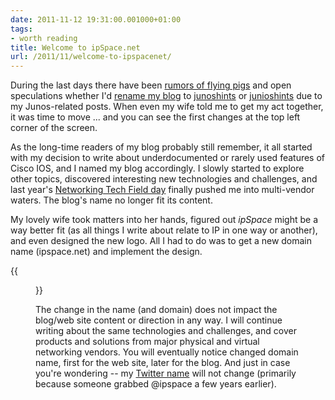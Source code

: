 ```yaml
---
date: 2011-11-12 19:31:00.001000+01:00
tags:
- worth reading
title: Welcome to ipSpace.net
url: /2011/11/welcome-to-ipspacenet/
---
```

During the last days there have been [rumors of flying pigs](http://twitter.com/#!/RagnarBelial/status/134211847682392064) and open speculations whether I'd [rename my blog](http://twitter.com/#!/etherealmind/status/135022944748453889) to [junoshints](http://twitter.com/#!/cooperlees/status/134158727677882368) or [junioshints](http://twitter.com/#!/pcolomes/status/135023518520836096) due to my Junos-related posts. When even my wife told me to get my act together, it was time to move \... and you can see the first changes at the top left corner of the screen.
<!--more-->
As the long-time readers of my blog probably still remember, it all started with my decision to write about underdocumented or rarely used features of Cisco IOS, and I named my blog accordingly. I slowly started to explore other topics, discovered interesting new technologies and challenges, and last year's [Networking Tech Field day](http://techfieldday.com/2010/nfd1/) finally pushed me into multi-vendor waters. The blog's name no longer fit its content.

My lovely wife took matters into her hands, figured out *ipSpace* might be a way better fit (as all things I write about relate to IP in one way or another), and even designed the new logo. All I had to do was to get a new domain name (ipspace.net) and implement the design.

{{<figure src="/2011/11/s320-BalancingNameChange.JPG" caption="Balancing a Name Change">}}

The change in the name (and domain) does not impact the blog/web site content or direction in any way. I will continue writing about the same technologies and challenges, and cover products and solutions from major physical and virtual networking vendors. You will eventually notice changed domain name, first for the web site, later for the blog. And just in case you're wondering -- my [Twitter name](http://twitter.com/ioshints) will not change (primarily because someone grabbed @ipspace a few years earlier).
